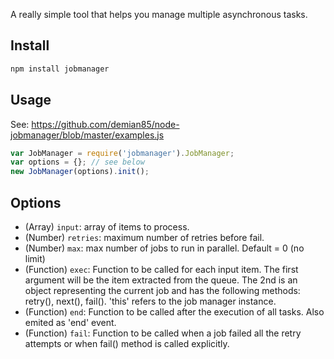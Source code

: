 A really simple tool that helps you manage multiple asynchronous tasks.

Install
-------
```js
npm install jobmanager
```

Usage
----
See: https://github.com/demian85/node-jobmanager/blob/master/examples.js

```js
var JobManager = require('jobmanager').JobManager;
var options = {}; // see below
new JobManager(options).init();
```

Options
----
- (Array) `input`: array of items to process.
- (Number) `retries`: maximum number of retries before fail.
- (Number) `max`: max number of jobs to run in parallel. Default = 0 (no limit)
- (Function) `exec`: Function to be called for each input item. 
	The first argument will be the item extracted from the queue. 
	The 2nd is an object representing the current job and has the following methods: retry(), next(), fail(). 
	'this' refers to the job manager instance.
- (Function) `end`: Function to be called after the execution of all tasks. Also emited as 'end' event.
- (Function) `fail`: Function to be called when a job failed all the retry attempts or when fail() method is called explicitly.